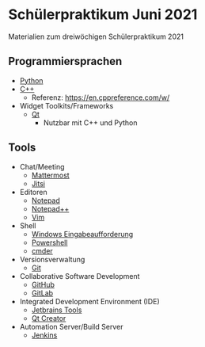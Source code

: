 # Schülerpraktikum Juni 2021

Materialien zum dreiwöchigen Schülerpraktikum 2021


## Programmiersprachen

- [Python](https://www.python.org)
- [C++](https://isocpp.org)
  - Referenz: https://en.cppreference.com/w/
- Widget Toolkits/Frameworks
  - [Qt](https://www.qt.io)
    - Nutzbar mit C++ und Python

## Tools

- Chat/Meeting
  - [Mattermost](https://mattermost.com)
  - [Jitsi](https://jitsi.org)
- Editoren
  - [Notepad](https://de.wikipedia.org/wiki/Microsoft_Editor)
  - [Notepad++](https://notepad-plus-plus.org)
  - [Vim](https://www.vim.org)
- Shell
  - [Windows Eingabeaufforderung](https://de.wikipedia.org/wiki/Cmd.exe)
  - [Powershell](https://docs.microsoft.com/en-us/powershell/)
  - [cmder](https://cmder.net)
- Versionsverwaltung
  - [Git](https://git-scm.com)
- Collaborative Software Development
  - [GitHub](https://github.com)
  - [GitLab](https://about.gitlab.com)
- Integrated Development Environment (IDE)
  - [Jetbrains Tools](https://www.jetbrains.com)
  - [Qt Creator](https://www.qt.io/product/development-tools)
- Automation Server/Build Server
  - [Jenkins](https://www.jenkins.io)
